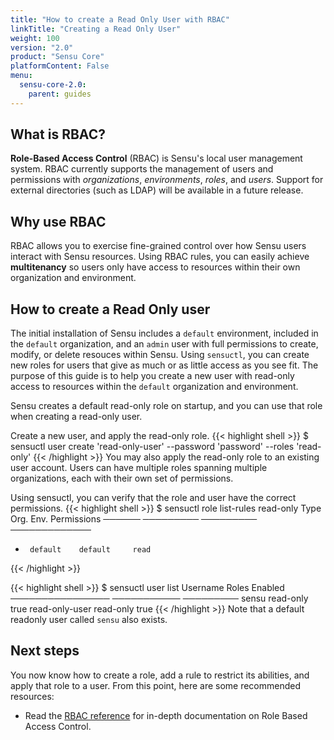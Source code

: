 ```yaml
---
title: "How to create a Read Only User with RBAC"
linkTitle: "Creating a Read Only User"
weight: 100
version: "2.0"
product: "Sensu Core"
platformContent: False
menu: 
  sensu-core-2.0:
    parent: guides
---
```


## What is RBAC?
**Role-Based Access Control** (RBAC) is Sensu's local user management system. RBAC currently supports the management of users and permissions with *organizations*, *environments*, *roles*, and *users*. Support for external directories (such as LDAP) will be available in a future release.

## Why use RBAC
RBAC allows you to exercise fine-grained control over how Sensu users interact 
with Sensu resources. Using RBAC rules, you can easily achieve **multitenancy** 
so users only have access to resources within their own organization and environment. 

## How to create a Read Only user
The initial installation of Sensu includes a `default` environment, included in the `default` organization, and an `admin` user with full permissions to create, modify, or delete resouces within Sensu. Using `sensuctl`, you can create new roles for users that give as much or as little access as you see fit. The purpose of this guide is to help you create a new user with read-only access to resources within the `default` organization and environment.

Sensu creates a default read-only role on startup, and you can use that role when creating a read-only user.

Create a new user, and apply the read-only role.
{{< highlight shell >}}
$ sensuctl user create 'read-only-user'  --password 'password' --roles 'read-only'
{{< /highlight >}}
You may also apply the read-only role to an existing user account. Users can
have multiple roles spanning multiple organizations, each with their own set of
permissions.

Using sensuctl, you can verify that the role and user have the correct permissions.
{{< highlight shell >}}
$ sensuctl role list-rules read-only
  Type     Org.      Env.    Permissions
 ────── ───────── ───────── ─────────────
  *      default    default     read
{{< /highlight >}}

{{< highlight shell >}}
$ sensuctl user list 
Username           Roles      Enabled
──────────────── ─────────── ─────────
sensu             read-only    true
read-only-user    read-only    true
{{< /highlight >}}
Note that a default readonly user called `sensu` also exists.

## Next steps

You now know how to create a role, add a rule to restrict its abilities, and apply that role to a user. From this point, here are some recommended resources:

* Read the [RBAC reference][1] for in-depth documentation on Role Based Access Control. 

[1]: ../../reference/rbac
